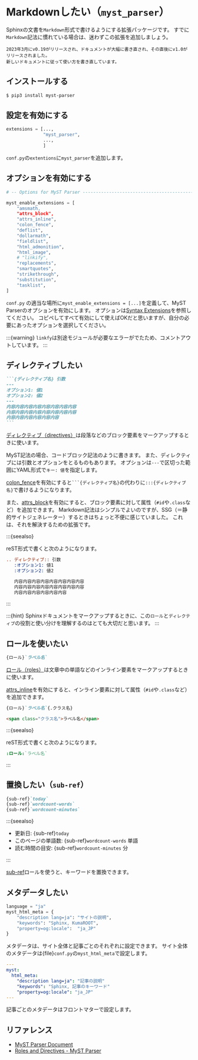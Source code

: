 # Markdownしたい（``myst_parser``）

Sphinxの文書を``Markdown``形式で書けるようにする拡張パッケージです。
すでに``Markdown``記法に慣れている場合は、迷わずこの拡張を追加しましょう。

```{note}
2023年3月にv0.19がリリースされ、ドキュメントが大幅に書き直され、その直後にv1.0がリリースされました。
新しいドキュメントに従って使い方を書き直しています。
```

## インストールする

```bash
$ pip3 install myst-parser
```

## 設定を有効にする

```python
extensions = [...,
              "myst_parser",
              ...,
              ]
```

``conf.py``の``extentions``に``myst_parser``を追加します。

## オプションを有効にする

```python
# -- Options for MyST Parser -------------------------------------------------

myst_enable_extensions = [
    "amsmath,
    "attrs_block",
    "attrs_inline",
    "colon_fence",
    "deflist",
    "dollarmath",
    "fieldlist",
    "html_admonition",
    "html_image",
    # "linkify",
    "replacements",
    "smartquotes",
    "strikethrough",
    "substitution",
    "tasklist",
]
```

``conf.py`` の適当な場所に``myst_enable_extensions = [...]``を定義して、MyST Parserのオプションを有効にします。
オプションは[Syntax Extensions](https://myst-parser.readthedocs.io/en/latest/syntax/optional.html)を参照してください。
コピペしてすべて有効にして使えばOKだと思いますが、自分の必要にあったオプションを選択してください。

:::{warning}
``linkfy``は別途モジュールが必要なエラーがでたため、コメントアウトしています。
:::

## ディレクティブしたい

````md
```{ディレクティブ名} 引数
---
オプション1: 値1
オプション2: 値2
---
内容内容内容内容内容内容内容内容
内容内容内容内容内容内容内容内容
内容内容内容内容内容内容
```
````

[ディレクティブ（directives）](https://myst-parser.readthedocs.io/en/latest/syntax/roles-and-directives.html#directives-a-block-level-extension-point)は段落などのブロック要素をマークアップするときに使います。

MyST記法の場合、コードブロック記法のように書きます。
また、ディレクティブには引数とオプションをとるものもあります。
オプションは``---``で区切った範囲にYAML形式で``キー: 値``を指定します。

[colon_fence](https://myst-parser.readthedocs.io/en/latest/syntax/optional.html#code-fences-using-colons)を有効にすると`` ```{ディレクティブ名} ``の代わりに``:::{ディレクティブ名}``で書けるようになります。

また、[attrs_block](https://myst-parser.readthedocs.io/en/latest/syntax/optional.html#block-attributes)を有効にすると、ブロック要素に対して属性（``#id``や``.class``など）を追加できます。
Markdown記法はシンプルでよいのですが、SSG（＝静的サイトジェネレーター）するときはちょっと不便に感じていました。
これは、それを解決するための拡張です。

:::{seealso}

reST形式で書くと次のようになります。

```rst
.. ディレクティブ:: 引数
   :オプション1: 値1
   :オプション2: 値2

   内容内容内容内容内容内容内容内容
   内容内容内容内容内容内容内容内容
   内容内容内容内容内容内容
```

:::

:::{hint}
Sphinxドキュメントをマークアップするときに、この``ロール``と``ディレクティブ``の役割と使い分けを理解するのはとても大切だと思います。
:::

## ロールを使いたい

```md
{ロール}`ラベル名`
```

[ロール（roles）](https://myst-parser.readthedocs.io/en/latest/syntax/roles-and-directives.html#roles-an-in-line-extension-point)は文章中の単語などのインライン要素をマークアップするときに使います。

[attrs_inline](https://myst-parser.readthedocs.io/en/latest/syntax/optional.html#inline-attributes)を有効にすると、インライン要素に対して属性（``#id``や``.class``など）を追加できます。

```md
{ロール}`ラベル名`{.クラス名}
```

```html
<span class="クラス名">ラベル名</span>
```

:::{seealso}

reST形式で書くと次のようになります。

```rst
:ロール:`ラベル名`
```

:::

## 置換したい（``sub-ref``）

```md
{sub-ref}`today`
{sub-ref}`wordcount-words`
{sub-ref}`wordcount-minutes`
```

:::{seealso}

- 更新日: {sub-ref}`today`
- このページの単語数: {sub-ref}`wordcount-words` 単語
- 読む時間の目安: {sub-ref}`wordcount-minutes` 分

:::

[sub-ref](https://myst-parser.readthedocs.io/en/latest/syntax/roles-and-directives.html#insert-the-date-and-reading-time)ロールを使うと、キーワードを置換できます。

## メタデータしたい

```python
language = "ja"
myst_html_meta = {
    "description lang=ja": "サイトの説明",
    "keywords": "Sphinx, KumaROOT",
    "property=og:locale":  "ja_JP"
}
```

メタデータは、サイト全体と記事ごとのそれぞれに設定できます。
サイト全体のメタデータは{file}`conf.py`の``myst_html_meta``で設定します。

```yaml
---
myst:
  html_meta:
    "description lang=ja": "記事の説明"
    "keywords": "Sphinx, 記事のキーワード"
    "property=og:locale": "ja_JP"
---
```

記事ごとのメタデータはフロントマターで設定します。

## リファレンス

- [MyST Parser Document](https://myst-parser.readthedocs.io/en/latest/index.html)
- [Roles and Directives - MyST Parser](https://myst-parser.readthedocs.io/en/latest/syntax/roles-and-directives.html)
